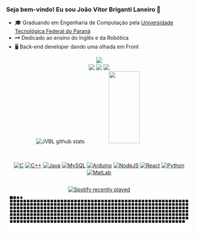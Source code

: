 

### Seja bem-vindo! Eu sou João Vitor Briganti Laneiro 👋

- 🎓 Graduando em Engenharia de Computação pela [Universidade Tecnológica Federal do Paraná](https://www.utfpr.edu.br/)
- 🗝️ Dedicado ao ensino do Inglês e da Robótica
- 🖥️ Back-end developer dando uma olhada em Front

<div align="center">
  <img src="https://visitor-badge.laobi.icu/badge?page_id=JoaoVBLaneiro.JoaoVBLaneiro&left_color=gray"  />
</div>

<div align="center"> 
  <a href="mailto:joaovitorlaneiro@gmail.com"><img src="https://img.shields.io/badge/Gmail-D14836?style=for-the-badge&logo=gmail&logoColor=white" /></a>
  <a href="https://www.linkedin.com/in/jo%C3%A3o-vitor-briganti-laneiro-0698a4215/" target="_blank"><img src="https://img.shields.io/badge/LinkedIn-0077B5?style=for-the-badge&logo=linkedin&logoColor=white" /></a>
  <a href="https://www.instagram.com/jlaneiro/" target="_blank"><img src="https://img.shields.io/badge/-Instagram-%23E4405F?style=for-the-badge&logo=instagram&logoColor=white" target="_blank"></a>
</div>


<div align="center">  
  <img width="49%" height="195px" src="https://github-readme-stats.vercel.app/api?username=JoaoVBLaneiro&show_icons=true&count_private=true&hide_border=true&title_color=3590c7&icon_color=3590c7&text_color=c9d1d9&bg_color=0d1117" alt="JVBL github stats" />   
  <img width="41%" height="195px" src="https://github-readme-stats.vercel.app/api/top-langs/?username=JoaoVBLaneiro&layout=compact&hide_border=true&title_color=3590c7&text_color=ffffff&bg_color=0d1117" />
</div>

##

<div style="display: inline_block" align="center"><br>
  <a href="https://devdocs.io/c/" target="_blank"><img align="center" alt="C" height="40" width="50" src="https://cdn.jsdelivr.net/gh/devicons/devicon@latest/icons/c/c-original.svg" /></a>
  <a href="https://devdocs.io/cpp/" target="_blank"><img align="center" alt="C++" height="40" width="50" src="https://cdn.jsdelivr.net/gh/devicons/devicon/icons/cplusplus/cplusplus-original.svg" /></a>
  <a href="https://docs.oracle.com/javase/tutorial/java/TOC.html" target="_blank"><img align="center" alt="Java" height="40" width="50" src="https://cdn.jsdelivr.net/gh/devicons/devicon/icons/java/java-original.svg" /></a>
  <a href="https://dev.mysql.com/doc/" target="_blank"><img align="center" alt="MySQL" height="40" width="50" src="https://cdn.jsdelivr.net/gh/devicons/devicon@latest/icons/mysql/mysql-original.svg" /></a>  
  <a href="https://docs.arduino.cc/" target="_blank"><img align="center" alt="Arduino" height="40" width="50" src="https://cdn.jsdelivr.net/gh/devicons/devicon/icons/arduino/arduino-original-wordmark.svg" /></a>
  <a href="https://nodejs.org/docs/latest/api/" target="_blank"><img align="center" alt="NodeJS" height="40" width="50" src="https://cdn.jsdelivr.net/gh/devicons/devicon@latest/icons/nodejs/nodejs-original-wordmark.svg" /></a>
  <a href="https://react.dev/" target="_blank"><img align="center" alt="React" height="40" width="50" src="https://cdn.jsdelivr.net/gh/devicons/devicon@latest/icons/react/react-original.svg" /></a>
  <a href="https://www.python.org/" target="_blank"><img align="center" alt="Python" height="40" width="50" src="https://cdn.jsdelivr.net/gh/devicons/devicon@latest/icons/python/python-original.svg" /></a>
  <a href="https://www.mathworks.com/help/matlab/" target="_blank"><img align="center" alt="MatLab" height="40" width="50" src="https://cdn.jsdelivr.net/gh/devicons/devicon@latest/icons/matlab/matlab-original.svg" /></a>
  </div>

##

<div align="center">
  <a href="https://open.spotify.com/user/31w3yyn45s7qxioyrzwdpnftieii">
    <img src="https://spotify-recently-played-readme.vercel.app/api?user=31w3yyn45s7qxioyrzwdpnftieii&count=5" alt="Spotify recently played"  />
  </a>
</div>

<picture>
  <source
    media="(prefers-color-scheme: dark)"
    srcset="https://raw.githubusercontent.com/platane/snk/output/github-contribution-grid-snake-dark.svg"
  />
  <source
    media="(prefers-color-scheme: light)"
    srcset="https://raw.githubusercontent.com/platane/snk/output/github-contribution-grid-snake.svg"
  />
  <img
    alt="github contribution grid snake animation"
    src="https://raw.githubusercontent.com/platane/snk/output/github-contribution-grid-snake.svg"
  />
</picture>
